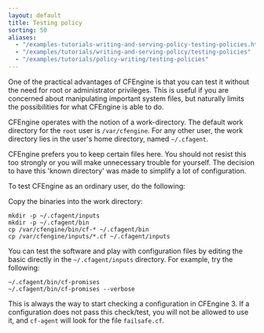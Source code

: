 ```yaml
---
layout: default
title: Testing policy
sorting: 50
aliases:
  - "/examples-tutorials-writing-and-serving-policy-testing-policies.html"
  - "/examples/tutorials/writing-and-serving-policy/testing-policies"
  - "/examples/tutorials/policy-writing/testing-policies"
---
```


One of the practical advantages of CFEngine is that you can test it without
the need for root or administrator privileges. This is useful if you are
concerned about manipulating important system files, but naturally limits the
possibilities for what CFEngine is able to do.

CFEngine operates with the notion of a work-directory. The default work
directory for the `root` user is `/var/cfengine`. For any other user, the work
directory lies in the user's home directory, named `~/.cfagent`.

CFEngine prefers you to keep certain files here. You should not resist this
too strongly or you will make unnecessary trouble for yourself. The decision
to have this 'known directory' was made to simplify a lot of configuration.

To test CFEngine as an ordinary user, do the following:

Copy the binaries into the work directory:

```console
mkdir -p ~/.cfagent/inputs
mkdir -p ~/.cfagent/bin
cp /var/cfengine/bin/cf-* ~/.cfagent/bin
cp /var/cfengine/inputs/*.cf ~/.cfagent/inputs
```

You can test the software and play with configuration files by editing the
basic directly in the `~/.cfagent/inputs` directory. For example, try the
following:

```console
~/.cfagent/bin/cf-promises
~/.cfagent/bin/cf-promises --verbose
```

This is always the way to start checking a configuration in CFEngine 3. If a
configuration does not pass this check/test, you will not be allowed to use
it, and `cf-agent` will look for the file `failsafe.cf`.
